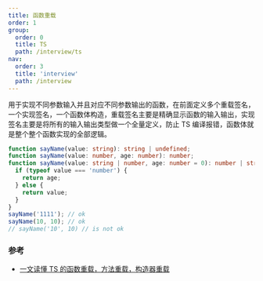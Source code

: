 ```yaml
---
title: 函数重载
order: 1
group:
  order: 0
  title: TS
  path: /interview/ts
nav:
  order: 3
  title: 'interview'
  path: /interview
---
```


用于实现不同参数输入并且对应不同参数输出的函数，在前面定义多个重载签名，一个实现签名，一个函数体构造，重载签名主要是精确显示函数的输入输出，实现签名主要是将所有的输入输出类型做一个全量定义，防止 TS 编译报错，函数体就是整个整个函数实现的全部逻辑。

```ts
function sayName(value: string): string | undefined;
function sayName(value: number, age: number): number;
function sayName(value: string | number, age: number = 0): number | string | undefined {
  if (typeof value === 'number') {
    return age;
  } else {
    return value;
  }
}
sayName('1111'); // ok
sayName(10, 10); // ok
// sayName('10', 10) // is not ok
```

### 参考

- [一文读懂 TS 的函数重载，方法重载，构造器重载](https://juejin.cn/post/7055668560965681182#heading-1)
